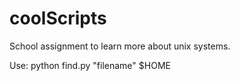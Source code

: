 # coolScripts
School assignment to learn more about unix systems.

Use: 
python find.py "filename" $HOME
